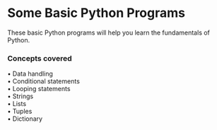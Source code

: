 # Some Basic Python Programs
These basic Python programs will help you learn the fundamentals of Python.
### Concepts covered
• Data handling<br>
• Conditional statements<br>
• Looping statements<br>
• Strings<br>
• Lists<br>
• Tuples<br>
• Dictionary<br>